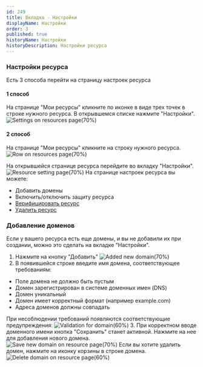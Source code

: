 ```yaml
---
id: 249
title: Вкладка - Настройки
displayName: Настройки
order: 3
published: true
historyName: Настройки
historyDescription: Настройки ресурса
---
```


### Настройки ресурса

Есть 3 способа перейти на страницу настроек ресурса

#### 1 способ
На странице "Мои ресурсы" кликните по иконке в виде трех точек в строке нужного ресурса. В открывшемся списке нажмите "Настройки".
![Settings on resources page(70%)](https://img.solarspace.pro/docs/settings-on-resources-page.jpg "Настройки на странице ресурсов")

#### 2 способ
На странице "Мои ресурсы" кликните на строку нужного ресурса.
![Row on resources page(70%)](https://img.solarspace.pro/docs/row-on-resources-page.jpg "Ресурс на странице ресурсов")

На открывшейся странице ресурса перейдите во вкладку "Настройки".
![Resource setting page(70%)](https://img.solarspace.pro/docs/resource-setting-page.jpg "Страница настроек ресурса")
На странице настроек ресурса вы можете:
- Добавить домены 
- Включить/отключить защиту ресурса
- [Верифицировать ресурс]([206])
- [Удалить ресурс]([250])

### Добавление доменов
Если у вашего ресурса есть еще домены, и вы не добавили их при создании, можно это сделать на вкладке "Настройки".

1. Нажмите на кнопку "Добавить"
![Added new domain(70%)](https://img.solarspace.pro/docs/added-new-domain.jpg "Добавление нового домена")
2. В появившейся строке введите имя домена, соответствующее требованиям:
- Поле домена не должно быть пустым
- Домен зарегистрирован в системе доменных имен (DNS)
- Домен уникальный
- Домен имеет корректный формат (например example.com)
- Адреса доменов должны совпадать

При несоблюдении требований появляются соответствующие предупреждения:
![Validation for domain(60%)](https://img.solarspace.pro/docs/validation-for-domain.jpg "Предупреждающие сообщения при добавлении домена")
3. При корректном вводе доменного имени кнопка "Сохранить" станет активной. Нажмите на нее для добавления нового домена.
![Save new domain on resource page(70%)](https://img.solarspace.pro/docs/save-new-domain-on-resource-page.jpg "Добавление домена на странице ресурса")
Если вы хотите удалить домен, нажмите на иконку корзины в строке домена.
![Delete domain on resource page(60%)](https://img.solarspace.pro/docs/delete-domain-on-resource-page.jpg "Удаление домена на странице ресурса")